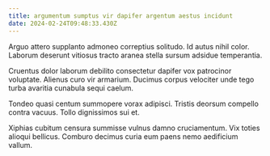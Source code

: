 ```yaml
---
title: argumentum sumptus vir dapifer argentum aestus incidunt
date: 2024-02-24T09:48:33.430Z
---
```


Arguo attero supplanto admoneo correptius solitudo. Id autus nihil color. Laborum deserunt vitiosus tracto aranea stella sursum adsidue temperantia.

Cruentus dolor laborum debilito consectetur dapifer vox patrocinor voluptate. Alienus curo vir armarium. Ducimus corpus velociter unde tego turba avaritia cunabula sequi caelum.

Tondeo quasi centum summopere vorax adipisci. Tristis deorsum compello contra vacuus. Tollo dignissimos sui et.

Xiphias cubitum censura summisse vulnus damno cruciamentum. Vix toties alioqui bellicus. Comburo decimus curia eum paens nemo aedificium vallum.